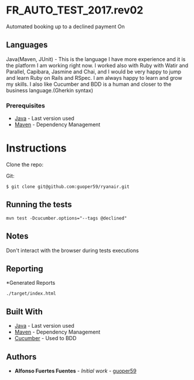 # FR_AUTO_TEST_2017.rev02

Automated booking up to a declined payment On

## Languages

Java(Maven, JUnit) - This is the language I have more experience and it is the platform I am working right now.
I worked also with Ruby with Watir and Parallel, Capibara,
Jasmine and Chai, and I would be very happy to jump and learn Ruby on Rails and RSpec.
I am always happy to learn and grow my skills.
I also like Cucumber and BDD is a human and closer to the business language.(Gherkin syntax)

### Prerequisites

* [Java](http://www.oracle.com/technetwork/java/javase/downloads/jre8-downloads-2133155.html) - Last version used
* [Maven](https://maven.apache.org/) - Dependency Management

# Instructions

Clone the repo:

Git:
```
$ git clone git@github.com:guoper59/ryanair.git
```

## Running the tests

    mvn test -Dcucumber.options="--tags @declined"

## Notes

Don't interact with the browser during tests executions


## Reporting

*Generated Reports

    ./target/index.html


## Built With

* [Java](http://www.oracle.com/technetwork/java/javase/downloads/jre8-downloads-2133155.html) - Last version used
* [Maven](https://maven.apache.org/) - Dependency Management
* [Cucumber](https://github.com/cucumber/cucumber-jvm) - Used to BDD

## Authors

* **Alfonso Fuertes Fuentes** - *Initial work* - [guoper59](https://github.com/guoper59)


